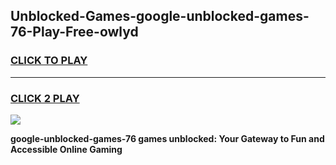 
## Unblocked-Games-google-unblocked-games-76-Play-Free-owlyd
<h3>
<a href="https://premium76.site?title=google-unblocked-games-76&ref=09A">CLICK TO PLAY</a></h3>
<hr>

<h3>
<a href="https://premium76.site?title=google-unblocked-games-76&ref=09A">CLICK 2 PLAY</a>
  
</h3>

<a href="https://premium76.site?title=google-unblocked-games-76&ref=09A"><img src="https://clearcache.store/games.png"></a>


**google-unblocked-games-76 games unblocked: Your Gateway to Fun and Accessible Online Gaming**
